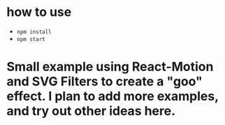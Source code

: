 # how to use

* `npm install`
* `npm start`

# Small example using React-Motion and SVG Filters to create a "goo" effect.  I plan to add more examples, and try out other ideas here.

